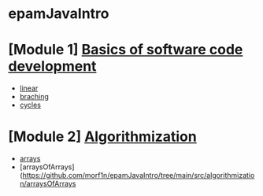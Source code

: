 # epamJavaIntro

# [Module 1] [Basics of software code development](https://github.com/morf1n/epamJavaIntro/tree/main/src/basics) 
 
- [linear](https://github.com/morf1n/epamJavaIntro/tree/main/src/basics/linear)
- [braching](https://github.com/morf1n/epamJavaIntro/tree/main/src/basics/branching)
- [cycles](https://github.com/morf1n/epamJavaIntro/tree/main/src/basics/cycles)

# [Module 2] [Algorithmization](https://github.com/morf1n/epamJavaIntro/tree/main/src/algorithmization)

- [arrays](https://github.com/morf1n/epamJavaIntro/tree/main/src/algorithmization/arrays)
- [arraysOfArrays](https://github.com/morf1n/epamJavaIntro/tree/main/src/algorithmization/arraysOfArrays